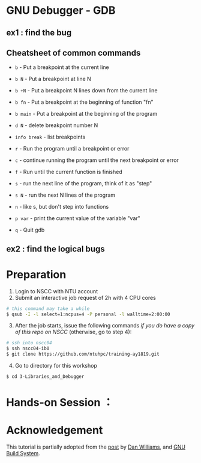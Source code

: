 # GNU Debugger - GDB

## ex1 : find the bug


## Cheatsheet of common commands 

* `b` - Put a breakpoint at the current line
* `b N` - Put a breakpoint at line N
* `b +N` - Put a breakpoint N lines down from the current line
* `b fn` - Put a breakpoint at the beginning of function "fn"
* `b main` - Put a breakpoint at the beginning of the program

* `d N` - delete breakpoint number N
* `info break` - list breakpoints

* `r` - Run the program until a breakpoint or error
* `c` - continue running the program until the next breakpoint or error

* `f` - Run until the current function is finished
* `s` - run the next line of the program, think of it as "step"
* `s N` - run the next N lines of the program

* `n` - like s, but don't step into functions
* `p var` - print the current value of the variable "var"
* `q` - Quit gdb

## ex2 : find the logical bugs

# Preparation
1. Login to NSCC with NTU account
2. Submit an interactive job request of 2h with 4 CPU cores
```bash
# this command may take a while
$ qsub -I -l select=1:ncpus=4 -P personal -l walltime=2:00:00
```
3. After the job starts, issue the following commands *if you do have a copy of this repo on NSCC* (otherwise, go to step 4):
```bash
# ssh into nscc04 
$ ssh nscc04-ib0
$ git clone https://github.com/ntuhpc/training-ay1819.git
```
4. Go to directory for this workshop
```bash
$ cd 3-Libraries_and_Debugger
```

# Hands-on Session ：

# Acknowledgement
This tutorial is partially adopted from the [post](https://www.cs.virginia.edu/~dww4s/articles/build_systems.html) by [Dan Williams](http://www.pyrento.net/), and [GNU Build System](https://www.gnu.org/software/autoconf/manual/autoconf.html#The-GNU-Build-System).
